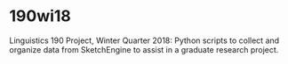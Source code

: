 # 190wi18
Linguistics 190 Project, Winter Quarter 2018: Python scripts to collect and organize data from SketchEngine to assist in a graduate research project.
